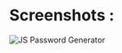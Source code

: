 # Screenshots :
![JS Password Generator](https://github.com/devsujay19/JS-Pasword-Generator/assets/132755939/6906055d-14d3-49e2-809f-23cb756011ce)

